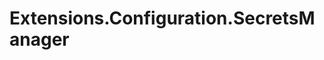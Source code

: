 # Extensions.Configuration.SecretsManager

<!--
Provide an overview of what your class library does and how to get started.
This file will be published with the nuget package
-->